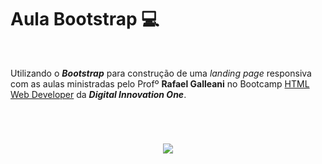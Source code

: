 # Aula Bootstrap 💻
<br>

Utilizando o **_Bootstrap_** para construção de uma *landing page* responsiva com as aulas ministradas pelo Profº **Rafael Galleani** no Bootcamp [HTML Web Developer](https://www.dio.me/bootcamp/html-web-developer?ref=aegea) da **_Digital Innovation One_**. 
#
<br>

<p align="center">
  <img src="img/GlobalLabs.gif">  
</p>

<br>


